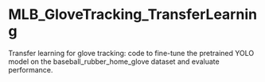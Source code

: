 # MLB_GloveTracking_TransferLearning
Transfer learning for glove tracking: code to fine-tune the pretrained YOLO model on the baseball_rubber_home_glove dataset and evaluate performance.
